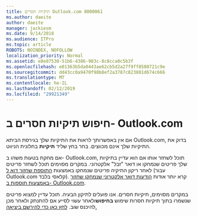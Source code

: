 ```yaml
---
title: תיקיות חסרים Outlook.com 8000061
ms.author: daeite
author: daeite
manager: jackiesm
ms.date: 9/14/2018
ms.audience: ITPro
ms.topic: article
ROBOTS: NOINDEX, NOFOLLOW
localization_priority: Normal
ms.assetid: e8e87530-51b6-4386-983c-8c8cca0c5b3f
ms.openlocfilehash: e01363b5da0443ae62cb5d2a27f9ff8508721c9e
ms.sourcegitcommit: dd43cc0a9470f98b8ef2a3787c823801d674c666
ms.translationtype: MT
ms.contentlocale: he-IL
ms.lasthandoff: 02/12/2019
ms.locfileid: "29921349"
---
```

# <a name="find-missing-folders-in-outlookcom"></a>חיפוש תיקיות חסרים ב- Outlook.com

אם אין באפשרותך לראות את התיקיות שלך בגירסת הביתא Outlook.com, בדוק את התיקיות שלך אינם מכווצים. בחר בחץ שליד **תיקיות** בחלונית הניווט. 
  
אם מחקת בטעות משהו ב- Outlook.com, תוכל לשחזר אותו אם הוא עדיין בתיקיות שלך פריטים שנמחקו או דואר "זבל" אלקטרוני. במקרים מסוימים תוכל לשחזר פריטים לאחר ריקון התיקיה פריטים שנמחקו באמצעות [התוספת שחזור דוא ל](https://appsource.microsoft.com/product/office/WA104380447) (עבור Outlook.com קלאסי בלבד). קרא יותר אודות [הודעות דואר אלקטרוני שנמחקו שחזור](https://support.office.com/article/cf06ab1b-ae0b-418c-a4d9-4e895f83ed50) [באמצעות תוספות ב- Outlook.com](https://support.office.com/article/a5672109-e4f3-4119-abea-72323e9653cf).
  
במקרים מסוימים, תיקיות חסרים. אנו פועלים לתיקון הבעיה. תוכל עדיין למצוא פריטים שנשמרו בתוך תיקיות חסרות שימוש **בחיפוש**ולאחר עשוי לסייע אם להתנתק ולאחר מכן להיכנס שוב. [לחץ כאן כדי להירשם ביציאה.](https://login.live.com/logout.srf)
  

